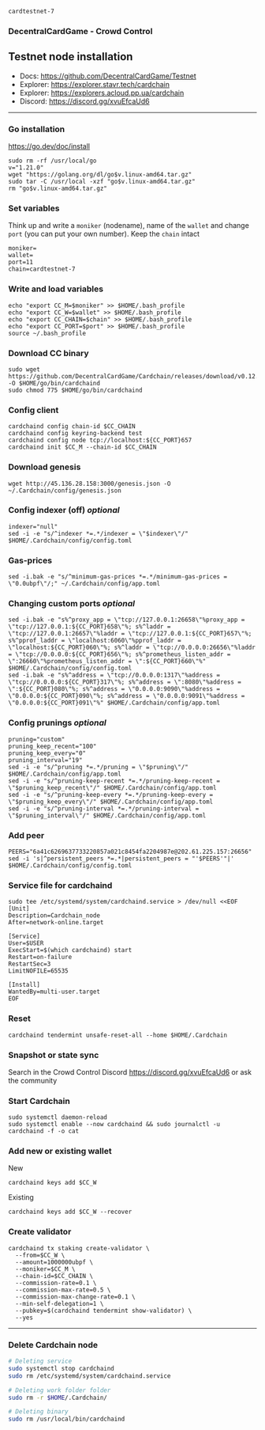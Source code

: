 <!--### 🚧🚧🚧 under construction -->
`cardtestnet-7`

### DecentralCardGame - Crowd Control
## Testnet node installation
- Docs: https://github.com/DecentralCardGame/Testnet
- Explorer: https://explorer.stavr.tech/cardchain
- Explorer: https://explorers.acloud.pp.ua/cardchain
- Discord: https://discord.gg/xvuEfcaUd6

____


### Go installation
https://go.dev/doc/install    
```
sudo rm -rf /usr/local/go
v="1.21.0"
wget "https://golang.org/dl/go$v.linux-amd64.tar.gz"
sudo tar -C /usr/local -xzf "go$v.linux-amd64.tar.gz"
rm "go$v.linux-amd64.tar.gz"
```

<!-- ##############################################
Create .bash_profile file and update $PATH
```
[ ! -f ~/.bash_profile ] && touch ~/.bash_profile
echo "export PATH=$PATH:/usr/local/go/bin:~/go/bin" >> ~/.bash_profile
source $HOME/.bash_profile
```
############################################## -->


### Set variables
Think up and write a `moniker` (nodename), name of the `wallet` and change `port` (you can put your own number). Keep the `chain` intact 
```
moniker=
wallet=
port=11
chain=cardtestnet-7
```

### Write and load variables
```
echo "export CC_M=$moniker" >> $HOME/.bash_profile
echo "export CC_W=$wallet" >> $HOME/.bash_profile
echo "export CC_CHAIN=$chain" >> $HOME/.bash_profile
echo "export CC_PORT=$port" >> $HOME/.bash_profile
source ~/.bash_profile
```

### Download CC binary
```
sudo wget https://github.com/DecentralCardGame/Cardchain/releases/download/v0.12.0/Cardchaind -O $HOME/go/bin/cardchaind
sudo chmod 775 $HOME/go/bin/cardchaind
```

### Config client
```
cardchaind config chain-id $CC_CHAIN
cardchaind config keyring-backend test
cardchaind config node tcp://localhost:${CC_PORT}657
cardchaind init $CC_M --chain-id $CC_CHAIN
```

### Download genesis
```
wget http://45.136.28.158:3000/genesis.json -O ~/.Cardchain/config/genesis.json
```

### Config indexer (off) *optional*
```
indexer="null"
sed -i -e "s/^indexer *=.*/indexer = \"$indexer\"/" $HOME/.Cardchain/config/config.toml
```

### Gas-prices
```
sed -i.bak -e "s/^minimum-gas-prices *=.*/minimum-gas-prices = \"0.0ubpf\"/;" ~/.Cardchain/config/app.toml
```

### Changing custom ports *optional*
```
sed -i.bak -e "s%^proxy_app = \"tcp://127.0.0.1:26658\"%proxy_app = \"tcp://127.0.0.1:${CC_PORT}658\"%; s%^laddr = \"tcp://127.0.0.1:26657\"%laddr = \"tcp://127.0.0.1:${CC_PORT}657\"%; s%^pprof_laddr = \"localhost:6060\"%pprof_laddr = \"localhost:${CC_PORT}060\"%; s%^laddr = \"tcp://0.0.0.0:26656\"%laddr = \"tcp://0.0.0.0:${CC_PORT}656\"%; s%^prometheus_listen_addr = \":26660\"%prometheus_listen_addr = \":${CC_PORT}660\"%" $HOME/.Cardchain/config/config.toml
sed -i.bak -e "s%^address = \"tcp://0.0.0.0:1317\"%address = \"tcp://0.0.0.0:${CC_PORT}317\"%; s%^address = \":8080\"%address = \":${CC_PORT}080\"%; s%^address = \"0.0.0.0:9090\"%address = \"0.0.0.0:${CC_PORT}090\"%; s%^address = \"0.0.0.0:9091\"%address = \"0.0.0.0:${CC_PORT}091\"%" $HOME/.Cardchain/config/app.toml
```

### Config prunings *optional*
```
pruning="custom"
pruning_keep_recent="100"
pruning_keep_every="0"
pruning_interval="19"
sed -i -e "s/^pruning *=.*/pruning = \"$pruning\"/" $HOME/.Cardchain/config/app.toml
sed -i -e "s/^pruning-keep-recent *=.*/pruning-keep-recent = \"$pruning_keep_recent\"/" $HOME/.Cardchain/config/app.toml
sed -i -e "s/^pruning-keep-every *=.*/pruning-keep-every = \"$pruning_keep_every\"/" $HOME/.Cardchain/config/app.toml
sed -i -e "s/^pruning-interval *=.*/pruning-interval = \"$pruning_interval\"/" $HOME/.Cardchain/config/app.toml
```

### Add peer
```
PEERS="6a41c6269637733220857a021c8454fa2204987e@202.61.225.157:26656"
sed -i 's|^persistent_peers *=.*|persistent_peers = "'$PEERS'"|' $HOME/.Cardchain/config/config.toml
```

### Service file for cardchaind
```
sudo tee /etc/systemd/system/cardchaind.service > /dev/null <<EOF
[Unit]
Description=Cardchain_node
After=network-online.target

[Service]
User=$USER
ExecStart=$(which cardchaind) start
Restart=on-failure
RestartSec=3
LimitNOFILE=65535

[Install]
WantedBy=multi-user.target
EOF
```

### Reset
```
cardchaind tendermint unsafe-reset-all --home $HOME/.Cardchain
```

### Snapshot or state sync
Search in the Crowd Control Discord https://discord.gg/xvuEfcaUd6 or ask the community

### Start Cardchain
```
sudo systemctl daemon-reload
sudo systemctl enable --now cardchaind && sudo journalctl -u cardchaind -f -o cat
```

### Add new or existing wallet
New
```
cardchaind keys add $CC_W
```
Existing
```
cardchaind keys add $CC_W --recover
```

### Create validator
```
cardchaind tx staking create-validator \
  --from=$CC_W \
  --amount=1000000ubpf \
  --moniker=$CC_M \
  --chain-id=$CC_CHAIN \
  --commission-rate=0.1 \
  --commission-max-rate=0.5 \
  --commission-max-change-rate=0.1 \
  --min-self-delegation=1 \
  --pubkey=$(cardchaind tendermint show-validator) \
  --yes
```

____


### Delete Cardchain node
```bash
# Deleting service
sudo systemctl stop cardchaind
sudo rm /etc/systemd/system/cardchaind.service

# Deleting work folder folder
sudo rm -r $HOME/.Cardchain/

# Deleting binary
sudo rm /usr/local/bin/cardchaind
```
